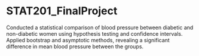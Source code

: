 # STAT201_FinalProject
Conducted a statistical comparison of blood pressure between diabetic and non-diabetic women using hypothesis testing and confidence intervals. Applied bootstrap and asymptotic methods, revealing a significant difference in mean blood pressure between the groups.
